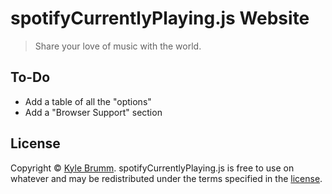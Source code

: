 # spotifyCurrentlyPlaying.js Website

> Share your love of music with the world.


## To-Do

- Add a table of all the "options"
- Add a "Browser Support" section


## License

Copyright © [Kyle Brumm](http://kylebrumm.com). spotifyCurrentlyPlaying.js is free to use on whatever and may be redistributed under the terms specified in the [license](LICENSE.md).
